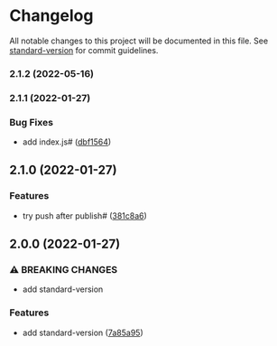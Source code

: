 # Changelog

All notable changes to this project will be documented in this file. See [standard-version](https://github.com/conventional-changelog/standard-version) for commit guidelines.

### 2.1.2 (2022-05-16)

### 2.1.1 (2022-01-27)


### Bug Fixes

* add index.js# ([dbf1564](https://github.com/Gjb7598189/release-auto2/commit/dbf15646efe96f0245ff0dc07398b63480c0688c))

## 2.1.0 (2022-01-27)


### Features

* try push after publish# ([381c8a6](https://github.com/Gjb7598189/release-auto2/commit/381c8a61624c911e28f99feb02a66f9035722595))

## 2.0.0 (2022-01-27)


### ⚠ BREAKING CHANGES

* add standard-version

### Features

* add standard-version ([7a85a95](https://github.com/Gjb7598189/release-auto2/commit/7a85a95a13e314bd49d2a451d00cbbf3cb28ebf7))
